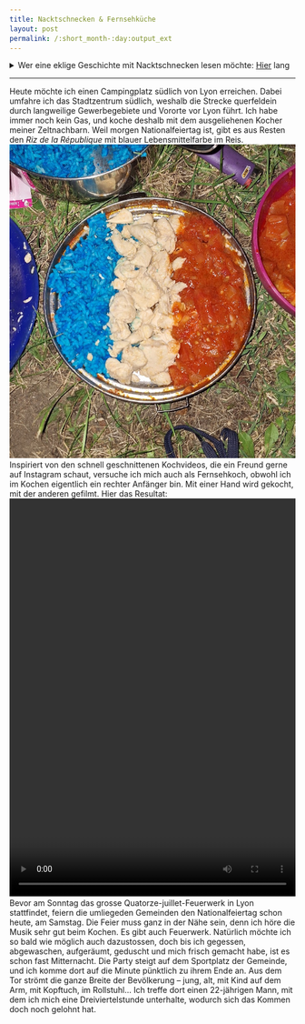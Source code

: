 ```yaml
---
title: Nacktschnecken & Fernsehküche
layout: post
permalink: /:short_month-:day:output_ext
---
```

<details>
<summary>Wer eine eklige Geschichte mit Nacktschnecken lesen möchte: <u>Hier</u> lang</summary>
Nach den Erlebnissen der letzten Nacht schlafe ich bis 10 Uhr aus. An meinem Schlafplatz findet mich zwar kein Mensch, dafür zeigen Nacktschnecken reges Interesse an meinen Schuhen.
<img src="assets/20240713_111835.jpg">
Ich vermute, dass sie die Entengrütze aus dem Tümpel, in den ich gestern gestanden bin, angelockt hat. Auch auf dem Zelt finde ich beim Abbauen neun Nacktschnecken. Hoffend, dass mir von den ausgewachsenen keine entgangen ist, packe ich es in den Zeltsack ein, auf dem die zehnte sitzt.<br>Innen im linken Schuh haben es sich zwei Schnecken gemütlich gemacht, im rechten sechs. Mein Handy hat nun gar keinen Strom mehr, und das letzte, was es sieht, bevor ihm der Saft endgültig ausgeht, sind die vorderen vier jener Schnecken.
<img src="assets/20240713_122448.jpg">
Nachdem ich sie entfernt habe, sind mir die nassen Schuhe zu eklig, weshalb ich sie auf dem Gepäckträger trocknen lasse und so die ersten 15&nbsp;km barfuss zurücklege.
</details>

---

Heute möchte ich einen Campingplatz südlich von Lyon erreichen. Dabei umfahre ich das Stadtzentrum südlich, weshalb die Strecke querfeldein durch langweilige Gewerbegebiete und Vororte vor Lyon führt. Ich habe immer noch kein Gas, und koche deshalb mit dem ausgeliehenen Kocher meiner Zeltnachbarn. Weil morgen Nationalfeiertag ist, gibt es aus Resten den *Riz de la République* mit blauer Lebensmittelfarbe im Reis.
![](assets/20240713_220956.jpg)
Inspiriert von den schnell geschnittenen Kochvideos, die ein Freund gerne auf Instagram schaut, versuche ich mich auch als Fernsehkoch, obwohl ich im Kochen eigentlich ein rechter Anfänger bin. Mit einer Hand wird gekocht, mit der anderen gefilmt. Hier das Resultat:
<video style="height: 700px; width: 100%;" src="assets/campingkochreel.mp4" controls lazy></video>
Bevor am Sonntag das grosse Quatorze-juillet-Feuerwerk in Lyon stattfindet, feiern die umliegeden Gemeinden den Nationalfeiertag schon heute, am Samstag. Die Feier muss ganz in der Nähe sein, denn ich höre die Musik sehr gut beim Kochen. Es gibt auch Feuerwerk. Natürlich möchte ich so bald wie möglich auch dazustossen, doch bis ich gegessen, abgewaschen, aufgeräumt, geduscht und mich frisch gemacht habe, ist es schon fast Mitternacht. Die Party steigt auf dem Sportplatz der Gemeinde, und ich komme dort auf die Minute pünktlich zu ihrem Ende an. Aus dem Tor strömt die ganze Breite der Bevölkerung – jung, alt, mit Kind auf dem Arm, mit Kopftuch, im Rollstuhl... Ich treffe dort einen 22-jährigen Mann, mit dem ich mich eine Dreiviertelstunde unterhalte, wodurch sich das Kommen doch noch gelohnt hat.